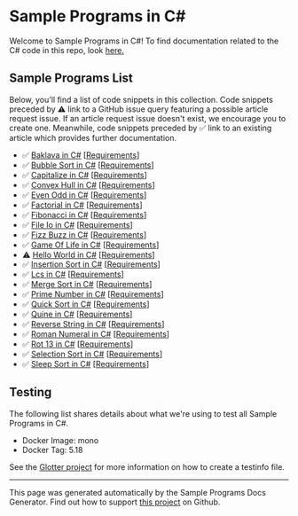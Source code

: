 # Sample Programs in C#

Welcome to Sample Programs in C#! To find documentation related to the C# code in this repo, look [here.](https://sample-programs.therenegadecoder.com/languages/c-sharp)

## Sample Programs List

Below, you'll find a list of code snippets in this collection. Code snippets preceded by :warning: link to a GitHub issue query featuring a possible article request issue. If an article request issue doesn't exist, we encourage you to create one. Meanwhile, code snippets preceded by :white_check_mark: link to an existing article which provides further documentation.

- :white_check_mark: [Baklava in C#](https://sample-programs.therenegadecoder.com/projects/baklava/c-sharp) [[Requirements](https://sample-programs.therenegadecoder.com/projects/baklava)]
- :white_check_mark: [Bubble Sort in C#](https://sample-programs.therenegadecoder.com/projects/bubble-sort/c-sharp) [[Requirements](https://sample-programs.therenegadecoder.com/projects/bubble-sort)]
- :white_check_mark: [Capitalize in C#](https://sample-programs.therenegadecoder.com/projects/capitalize/c-sharp) [[Requirements](https://sample-programs.therenegadecoder.com/projects/capitalize)]
- :white_check_mark: [Convex Hull in C#](https://sample-programs.therenegadecoder.com/projects/convex-hull/c-sharp) [[Requirements](https://sample-programs.therenegadecoder.com/projects/convex-hull)]
- :white_check_mark: [Even Odd in C#](https://sample-programs.therenegadecoder.com/projects/even-odd/c-sharp) [[Requirements](https://sample-programs.therenegadecoder.com/projects/even-odd)]
- :white_check_mark: [Factorial in C#](https://sample-programs.therenegadecoder.com/projects/factorial/c-sharp) [[Requirements](https://sample-programs.therenegadecoder.com/projects/factorial)]
- :white_check_mark: [Fibonacci in C#](https://sample-programs.therenegadecoder.com/projects/fibonacci/c-sharp) [[Requirements](https://sample-programs.therenegadecoder.com/projects/fibonacci)]
- :white_check_mark: [File Io in C#](https://sample-programs.therenegadecoder.com/projects/file-io/c-sharp) [[Requirements](https://sample-programs.therenegadecoder.com/projects/file-io)]
- :white_check_mark: [Fizz Buzz in C#](https://sample-programs.therenegadecoder.com/projects/fizz-buzz/c-sharp) [[Requirements](https://sample-programs.therenegadecoder.com/projects/fizz-buzz)]
- :white_check_mark: [Game Of Life in C#](https://sample-programs.therenegadecoder.com/projects/game-of-life/c-sharp) [[Requirements](https://sample-programs.therenegadecoder.com/projects/game-of-life)]
- :warning: [Hello World in C#](https://sample-programs.therenegadecoder.com/projects/hello-world/c-sharp) [[Requirements](https://sample-programs.therenegadecoder.com/projects/hello-world)]
- :white_check_mark: [Insertion Sort in C#](https://sample-programs.therenegadecoder.com/projects/insertion-sort/c-sharp) [[Requirements](https://sample-programs.therenegadecoder.com/projects/insertion-sort)]
- :white_check_mark: [Lcs in C#](https://sample-programs.therenegadecoder.com/projects/lcs/c-sharp) [[Requirements](https://sample-programs.therenegadecoder.com/projects/lcs)]
- :white_check_mark: [Merge Sort in C#](https://sample-programs.therenegadecoder.com/projects/merge-sort/c-sharp) [[Requirements](https://sample-programs.therenegadecoder.com/projects/merge-sort)]
- :white_check_mark: [Prime Number in C#](https://sample-programs.therenegadecoder.com/projects/prime-number/c-sharp) [[Requirements](https://sample-programs.therenegadecoder.com/projects/prime-number)]
- :white_check_mark: [Quick Sort in C#](https://sample-programs.therenegadecoder.com/projects/quick-sort/c-sharp) [[Requirements](https://sample-programs.therenegadecoder.com/projects/quick-sort)]
- :white_check_mark: [Quine in C#](https://sample-programs.therenegadecoder.com/projects/quine/c-sharp) [[Requirements](https://sample-programs.therenegadecoder.com/projects/quine)]
- :white_check_mark: [Reverse String in C#](https://sample-programs.therenegadecoder.com/projects/reverse-string/c-sharp) [[Requirements](https://sample-programs.therenegadecoder.com/projects/reverse-string)]
- :white_check_mark: [Roman Numeral in C#](https://sample-programs.therenegadecoder.com/projects/roman-numeral/c-sharp) [[Requirements](https://sample-programs.therenegadecoder.com/projects/roman-numeral)]
- :white_check_mark: [Rot 13 in C#](https://sample-programs.therenegadecoder.com/projects/rot-13/c-sharp) [[Requirements](https://sample-programs.therenegadecoder.com/projects/rot-13)]
- :white_check_mark: [Selection Sort in C#](https://sample-programs.therenegadecoder.com/projects/selection-sort/c-sharp) [[Requirements](https://sample-programs.therenegadecoder.com/projects/selection-sort)]
- :white_check_mark: [Sleep Sort in C#](https://sample-programs.therenegadecoder.com/projects/sleep-sort/c-sharp) [[Requirements](https://sample-programs.therenegadecoder.com/projects/sleep-sort)]

## Testing

The following list shares details about what we're using to test all Sample Programs in C#.

- Docker Image: mono
- Docker Tag: 5.18

See the [Glotter project](https://github.com/auroq/glotter) for more information on how to create a testinfo file.

---

This page was generated automatically by the Sample Programs Docs Generator. Find out how to support [this project](https://github.com/TheRenegadeCoder/sample-programs-docs-generator) on Github.